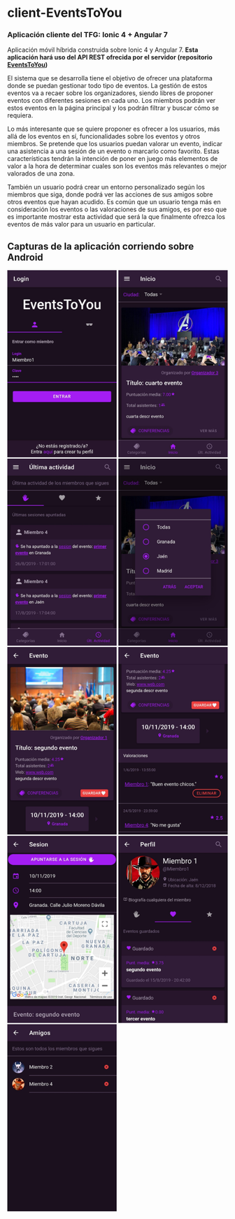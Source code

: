 # client-EventsToYou
### Aplicación cliente del TFG: Ionic 4 + Angular 7

Aplicación móvil híbrida construida sobre Ionic 4 y Angular 7. **Esta aplicación hará uso del API REST ofrecida por el servidor
(repositorio [EventsToYou](https://github.com/ChemaVinas/EventsToYou))**

El sistema que se desarrolla tiene el objetivo de ofrecer una plataforma donde se puedan gestionar todo tipo de eventos. 
La gestión de estos eventos va a recaer sobre los organizadores, siendo libres de proponer eventos con diferentes sesiones en cada uno.
Los miembros podrán ver estos eventos en la página principal y los podrán filtrar y buscar cómo se requiera.

Lo más interesante que se quiere proponer es ofrecer a los usuarios, más allá de los eventos en sí, funcionalidades sobre los eventos
y otros miembros. Se pretende que los usuarios puedan valorar un evento, indicar una asistencia a una sesión de un evento o marcarlo
como favorito. Estas características tendrán la intención de poner en juego más elementos de valor a la hora de determinar cuales
son los eventos más relevantes o mejor valorados de una zona.

También un usuario podrá crear un entorno personalizado según los miembros que siga, donde podrá ver las acciones de sus amigos sobre
otros eventos que hayan acudido. Es común que un usuario tenga más en consideración los eventos o las valoraciones de sus amigos,
es por eso que es importante mostrar esta actividad que será la que finalmente ofrezca los eventos de más valor para un usuario en
particular.

## Capturas de la aplicación corriendo sobre Android

<img src="https://github.com/ChemaVinas/client-EventsToYou/blob/master/screenshots/1.jpeg" width="250">
<img src="https://github.com/ChemaVinas/client-EventsToYou/blob/master/screenshots/2.jpeg" width="250">
<img src="https://github.com/ChemaVinas/client-EventsToYou/blob/master/screenshots/3.jpeg" width="250">
<img src="https://github.com/ChemaVinas/client-EventsToYou/blob/master/screenshots/4.jpeg" width="250">
<img src="https://github.com/ChemaVinas/client-EventsToYou/blob/master/screenshots/5.jpeg" width="250">
<img src="https://github.com/ChemaVinas/client-EventsToYou/blob/master/screenshots/6.jpeg" width="250">
<img src="https://github.com/ChemaVinas/client-EventsToYou/blob/master/screenshots/7.jpeg" width="250">
<img src="https://github.com/ChemaVinas/client-EventsToYou/blob/master/screenshots/8.jpeg" width="250">
<img src="https://github.com/ChemaVinas/client-EventsToYou/blob/master/screenshots/9.jpeg" width="250">

